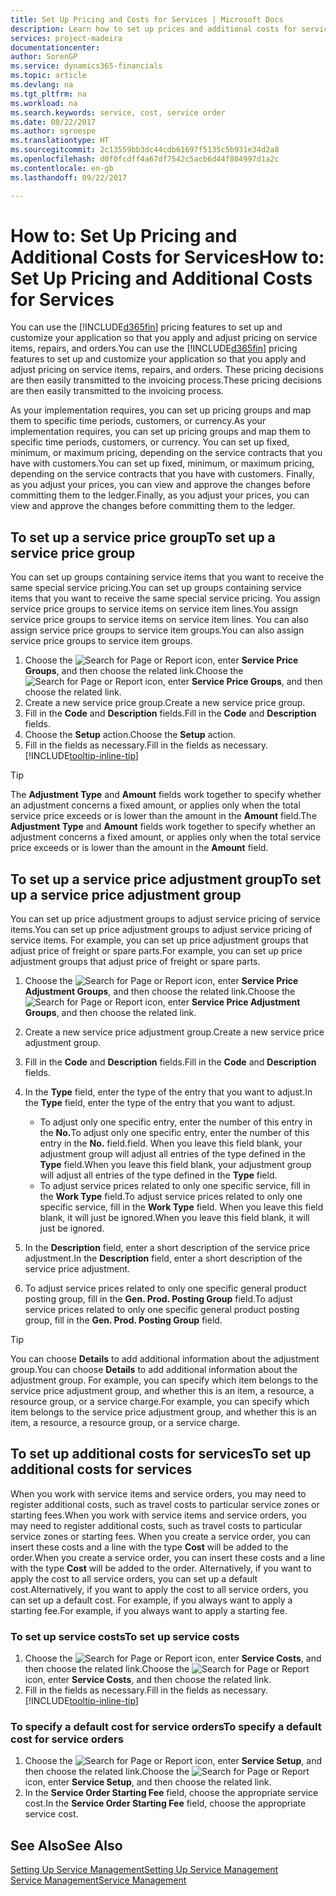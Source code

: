 ```yaml
---
title: Set Up Pricing and Costs for Services | Microsoft Docs
description: Learn how to set up prices and additional costs for services.
services: project-madeira
documentationcenter: 
author: SorenGP
ms.service: dynamics365-financials
ms.topic: article
ms.devlang: na
ms.tgt_pltfrm: na
ms.workload: na
ms.search.keywords: service, cost, service order
ms.date: 08/22/2017
ms.author: sgroespe
ms.translationtype: HT
ms.sourcegitcommit: 2c13559bb3dc44cdb61697f5135c5b931e34d2a8
ms.openlocfilehash: d0f0fcdff4a67df7542c5acb6d44f804997d1a2c
ms.contentlocale: en-gb
ms.lasthandoff: 09/22/2017

---
```


# <a name="how-to-set-up-pricing-and-additional-costs-for-services"></a><span data-ttu-id="73397-103">How to: Set Up Pricing and Additional Costs for Services</span><span class="sxs-lookup"><span data-stu-id="73397-103">How to: Set Up Pricing and Additional Costs for Services</span></span>
<span data-ttu-id="73397-104">You can use the [!INCLUDE[d365fin](includes/d365fin_md.md)] pricing features to set up and customize your application so that you apply and adjust pricing on service items, repairs, and orders.</span><span class="sxs-lookup"><span data-stu-id="73397-104">You can use the [!INCLUDE[d365fin](includes/d365fin_md.md)] pricing features to set up and customize your application so that you apply and adjust pricing on service items, repairs, and orders.</span></span> <span data-ttu-id="73397-105">These pricing decisions are then easily transmitted to the invoicing process.</span><span class="sxs-lookup"><span data-stu-id="73397-105">These pricing decisions are then easily transmitted to the invoicing process.</span></span>  
  
<span data-ttu-id="73397-106">As your implementation requires, you can set up pricing groups and map them to specific time periods, customers, or currency.</span><span class="sxs-lookup"><span data-stu-id="73397-106">As your implementation requires, you can set up pricing groups and map them to specific time periods, customers, or currency.</span></span> <span data-ttu-id="73397-107">You can set up fixed, minimum, or maximum pricing, depending on the service contracts that you have with customers.</span><span class="sxs-lookup"><span data-stu-id="73397-107">You can set up fixed, minimum, or maximum pricing, depending on the service contracts that you have with customers.</span></span> <span data-ttu-id="73397-108">Finally, as you adjust your prices, you can view and approve the changes before committing them to the ledger.</span><span class="sxs-lookup"><span data-stu-id="73397-108">Finally, as you adjust your prices, you can view and approve the changes before committing them to the ledger.</span></span>  

## <a name="to-set-up-a-service-price-group"></a><span data-ttu-id="73397-109">To set up a service price group</span><span class="sxs-lookup"><span data-stu-id="73397-109">To set up a service price group</span></span>
<span data-ttu-id="73397-110">You can set up groups containing service items that you want to receive the same special service pricing.</span><span class="sxs-lookup"><span data-stu-id="73397-110">You can set up groups containing service items that you want to receive the same special service pricing.</span></span> <span data-ttu-id="73397-111">You assign service price groups to service items on service item lines.</span><span class="sxs-lookup"><span data-stu-id="73397-111">You assign service price groups to service items on service item lines.</span></span> <span data-ttu-id="73397-112">You can also assign service price groups to service item groups.</span><span class="sxs-lookup"><span data-stu-id="73397-112">You can also assign service price groups to service item groups.</span></span>  

1. <span data-ttu-id="73397-113">Choose the ![Search for Page or Report](media/ui-search/search_small.png "Search for Page or Report icon") icon, enter **Service Price Groups**, and then choose the related link.</span><span class="sxs-lookup"><span data-stu-id="73397-113">Choose the ![Search for Page or Report](media/ui-search/search_small.png "Search for Page or Report icon") icon, enter **Service Price Groups**, and then choose the related link.</span></span>  
2. <span data-ttu-id="73397-114">Create a new service price group.</span><span class="sxs-lookup"><span data-stu-id="73397-114">Create a new service price group.</span></span>  
3. <span data-ttu-id="73397-115">Fill in the **Code** and **Description** fields.</span><span class="sxs-lookup"><span data-stu-id="73397-115">Fill in the **Code** and **Description** fields.</span></span>  
4. <span data-ttu-id="73397-116">Choose the **Setup** action.</span><span class="sxs-lookup"><span data-stu-id="73397-116">Choose the **Setup** action.</span></span>  
2. <span data-ttu-id="73397-117">Fill in the fields as necessary.</span><span class="sxs-lookup"><span data-stu-id="73397-117">Fill in the fields as necessary.</span></span> [!INCLUDE[tooltip-inline-tip](includes/tooltip-inline-tip_md.md)]  

 > [!Tip]
 > <span data-ttu-id="73397-118">The **Adjustment Type** and **Amount** fields work together to specify whether an adjustment concerns a fixed amount, or applies only when the total service price exceeds or is lower than the amount in the **Amount** field.</span><span class="sxs-lookup"><span data-stu-id="73397-118">The **Adjustment Type** and **Amount** fields work together to specify whether an adjustment concerns a fixed amount, or applies only when the total service price exceeds or is lower than the amount in the **Amount** field.</span></span>  

## <a name="to-set-up-a-service-price-adjustment-group"></a><span data-ttu-id="73397-119">To set up a service price adjustment group</span><span class="sxs-lookup"><span data-stu-id="73397-119">To set up a service price adjustment group</span></span>  
<span data-ttu-id="73397-120">You can set up price adjustment groups to adjust service pricing of service items.</span><span class="sxs-lookup"><span data-stu-id="73397-120">You can set up price adjustment groups to adjust service pricing of service items.</span></span> <span data-ttu-id="73397-121">For example, you can set up price adjustment groups that adjust price of freight or spare parts.</span><span class="sxs-lookup"><span data-stu-id="73397-121">For example, you can set up price adjustment groups that adjust price of freight or spare parts.</span></span>  
  
1. <span data-ttu-id="73397-122">Choose the ![Search for Page or Report](media/ui-search/search_small.png "Search for Page or Report icon") icon, enter **Service Price Adjustment Groups**, and then choose the related link.</span><span class="sxs-lookup"><span data-stu-id="73397-122">Choose the ![Search for Page or Report](media/ui-search/search_small.png "Search for Page or Report icon") icon, enter **Service Price Adjustment Groups**, and then choose the related link.</span></span>  
2. <span data-ttu-id="73397-123">Create a new service price adjustment group.</span><span class="sxs-lookup"><span data-stu-id="73397-123">Create a new service price adjustment group.</span></span>  
3. <span data-ttu-id="73397-124">Fill in the **Code** and **Description** fields.</span><span class="sxs-lookup"><span data-stu-id="73397-124">Fill in the **Code** and **Description** fields.</span></span>  
4. <span data-ttu-id="73397-125">In the **Type** field, enter the type of the entry that you want to adjust.</span><span class="sxs-lookup"><span data-stu-id="73397-125">In the **Type** field, enter the type of the entry that you want to adjust.</span></span>  
  
    * <span data-ttu-id="73397-126">To adjust only one specific entry, enter the number of this entry in the **No.**</span><span class="sxs-lookup"><span data-stu-id="73397-126">To adjust only one specific entry, enter the number of this entry in the **No.**</span></span> <span data-ttu-id="73397-127">field.</span><span class="sxs-lookup"><span data-stu-id="73397-127">field.</span></span> <span data-ttu-id="73397-128">When you leave this field blank, your adjustment group will adjust all entries of the type defined in the **Type** field.</span><span class="sxs-lookup"><span data-stu-id="73397-128">When you leave this field blank, your adjustment group will adjust all entries of the type defined in the **Type** field.</span></span>  
    * <span data-ttu-id="73397-129">To adjust service prices related to only one specific service, fill in the **Work Type** field.</span><span class="sxs-lookup"><span data-stu-id="73397-129">To adjust service prices related to only one specific service, fill in the **Work Type** field.</span></span> <span data-ttu-id="73397-130">When you leave this field blank, it will just be ignored.</span><span class="sxs-lookup"><span data-stu-id="73397-130">When you leave this field blank, it will just be ignored.</span></span>  
  
5. <span data-ttu-id="73397-131">In the **Description** field, enter a short description of the service price adjustment.</span><span class="sxs-lookup"><span data-stu-id="73397-131">In the **Description** field, enter a short description of the service price adjustment.</span></span>  
6. <span data-ttu-id="73397-132">To adjust service prices related to only one specific general product posting group, fill in the **Gen. Prod. Posting Group** field.</span><span class="sxs-lookup"><span data-stu-id="73397-132">To adjust service prices related to only one specific general product posting group, fill in the **Gen. Prod. Posting Group** field.</span></span>

> [!Tip]
> <span data-ttu-id="73397-133">You can choose **Details** to add additional information about the adjustment group.</span><span class="sxs-lookup"><span data-stu-id="73397-133">You can choose **Details** to add additional information about the adjustment group.</span></span> <span data-ttu-id="73397-134">For example, you can specify which item belongs to the service price adjustment group, and whether this is an item, a resource, a resource group, or a service charge.</span><span class="sxs-lookup"><span data-stu-id="73397-134">For example, you can specify which item belongs to the service price adjustment group, and whether this is an item, a resource, a resource group, or a service charge.</span></span>  

## <a name="to-set-up-additional-costs-for-services"></a><span data-ttu-id="73397-135">To set up additional costs for services</span><span class="sxs-lookup"><span data-stu-id="73397-135">To set up additional costs for services</span></span>
<span data-ttu-id="73397-136">When you work with service items and service orders, you may need to register additional costs, such as travel costs to particular service zones or starting fees.</span><span class="sxs-lookup"><span data-stu-id="73397-136">When you work with service items and service orders, you may need to register additional costs, such as travel costs to particular service zones or starting fees.</span></span> <span data-ttu-id="73397-137">When you create a service order, you can insert these costs and a line with the type **Cost** will be added to the order.</span><span class="sxs-lookup"><span data-stu-id="73397-137">When you create a service order, you can insert these costs and a line with the type **Cost** will be added to the order.</span></span> <span data-ttu-id="73397-138">Alternatively, if you want to apply the cost to all service orders, you can set up a default cost.</span><span class="sxs-lookup"><span data-stu-id="73397-138">Alternatively, if you want to apply the cost to all service orders, you can set up a default cost.</span></span> <span data-ttu-id="73397-139">For example, if you always want to apply a starting fee.</span><span class="sxs-lookup"><span data-stu-id="73397-139">For example, if you always want to apply a starting fee.</span></span>
  
### <a name="to-set-up-service-costs"></a><span data-ttu-id="73397-140">To set up service costs</span><span class="sxs-lookup"><span data-stu-id="73397-140">To set up service costs</span></span>
1. <span data-ttu-id="73397-141">Choose the ![Search for Page or Report](media/ui-search/search_small.png "Search for Page or Report icon") icon, enter **Service Costs**, and then choose the related link.</span><span class="sxs-lookup"><span data-stu-id="73397-141">Choose the ![Search for Page or Report](media/ui-search/search_small.png "Search for Page or Report icon") icon, enter **Service Costs**, and then choose the related link.</span></span> 
2. <span data-ttu-id="73397-142">Fill in the fields as necessary.</span><span class="sxs-lookup"><span data-stu-id="73397-142">Fill in the fields as necessary.</span></span> [!INCLUDE[tooltip-inline-tip](includes/tooltip-inline-tip_md.md)]  

### <a name="to-specify-a-default-cost-for-service-orders"></a><span data-ttu-id="73397-143">To specify a default cost for service orders</span><span class="sxs-lookup"><span data-stu-id="73397-143">To specify a default cost for service orders</span></span>
1. <span data-ttu-id="73397-144">Choose the ![Search for Page or Report](media/ui-search/search_small.png "Search for Page or Report icon") icon, enter **Service Setup**, and then choose the related link.</span><span class="sxs-lookup"><span data-stu-id="73397-144">Choose the ![Search for Page or Report](media/ui-search/search_small.png "Search for Page or Report icon") icon, enter **Service Setup**, and then choose the related link.</span></span> 
2. <span data-ttu-id="73397-145">In the **Service Order Starting Fee** field, choose the appropriate service cost.</span><span class="sxs-lookup"><span data-stu-id="73397-145">In the **Service Order Starting Fee** field, choose the appropriate service cost.</span></span>

## <a name="see-also"></a><span data-ttu-id="73397-146">See Also</span><span class="sxs-lookup"><span data-stu-id="73397-146">See Also</span></span>
[<span data-ttu-id="73397-147">Setting Up Service Management</span><span class="sxs-lookup"><span data-stu-id="73397-147">Setting Up Service Management</span></span>](service-setup-service.md)  
[<span data-ttu-id="73397-148">Service Management</span><span class="sxs-lookup"><span data-stu-id="73397-148">Service Management</span></span>](service-service.md)  

